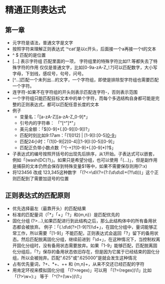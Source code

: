 # 精通正则表达式
## 第一章
- 元字符是语法，普通文字是文字
- 按照字符来理解正则表达式 ‘^cat’是以c开头，后面接一个a再接一个t的文本
- ^ $ 匹配的是位置
- [...] 表示字符组 匹配里面的一项， 字符组里的特殊字符比如!?.等都失去了特殊字符的作用 仅仅是普通文字，比如[0-9a-zA-Z_!.?]可以匹配数字，大小写字母，下划线，感叹号，句号，问号。
- [^...]匹配一个未列出...的文字，一个字符组，即使是排除型字符组也需要匹配一个字符。
- 连字符-如果不在字符组的开头则表示匹配连字符-，否则表示范围
- 一个字符组只能匹配目标文本中的单个字符，而每个多选结构自身都可能是完整的正则表达式，都可以匹配任意长度的文本
- 例子
    - 变量名：「[a-zA-Z][a-zA-Z_0-9]*」
    - 引号内的字符串： 「"[^"]*"」
    - 美元金额：「\$[0-9]+(\.[0-9][0-9])?」
    - 匹配时刻比如9:17am：「(1[012] | [1-9]):[0-5][0-9]([a|p]m)」
    - 匹配24小时：「(1[0-9]|2[0-4]|[1-9]):[0-5][0-9]」
    - 匹配正负带小数点数「^[-+]?[0-9]+(\.[0-9]*)?$」
- 子表达式的编号按照开括号的出现先后排序，从1开始。子表达式可以嵌套，例如「(wash(DC)?)」。如果只是希望分组，也可以使用「(...)」，但是副作用是捕获的文本仍然会保存到特殊变量$1等中，如果不需要保存则用(?:x)
- 将123456 改成 123,345这种数字 「(?<=\d)(?=(?:(\d\d\d)+(?!\d)))」这个正则匹配到了需要加逗号的位置
## 正则表达式的匹配原则
- 优先选择最左（最靠开头）的匹配结果
- 标准的匹配量词（「*」「+」「?」和{m,n}）是匹配优先的
- 固化分组 (?>...),如果匹配进行到此结构之后，那么此结构体中的所有备用状态都会被放弃。 例子：「(\.\d\d(?>[1-9]?))\d+」，在固化分组中，量词能够正常工作，所以需要「[1-9]」不能匹配，正则表达式会返回「?」留下的备用状态。然后匹配脱离固化分组，继续前进到「\d+」，在这种情况下，当控制权离开固化分组时，没有备用状态需要放弃。如果「1-9」能够匹配，匹配脱离固化分组后，「?」保存的备用状态依旧存在，但是因为它属于已经结束的固化分组，所以会被抛弃。匹配".625"或“.625000”是就会发生这种情况
- 占有优先量词，?+、*+、++ 和 {m,n}+，从来不交还已经匹配的字符
- 用肯定环视来模拟固化分组 「(?>regex)」可以用 「(?=(regex))\1」比如 「(?>\w+):」 等于 「^(?=(\w+))\1:」